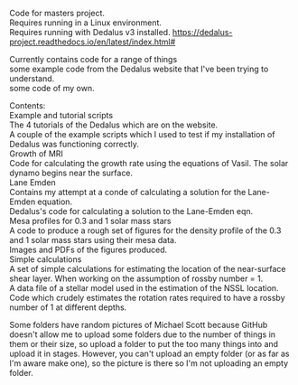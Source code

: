 Code for masters project.<br/> 
Requires running in a Linux environment.<br/>
Requires running with Dedalus v3 installed.  https://dedalus-project.readthedocs.io/en/latest/index.html#   <br/>

Currently contains code for a range of things<br/>
  some example code from the Dedalus website that I've been trying to understand.<br/>
  some code of my own.<br/>

Contents: <br/>
  Example and tutorial scripts<br/>
    The 4 tutorials of the Dedalus which are on the website.<br/>
    A couple of the example scripts which I used to test if my installation of Dedalus was functioning correctly.<br/>
  Growth of MRI<br/>
    Code for calculating the growth rate using the equations of Vasil. The solar dynamo begins near the surface.<br/>
  Lane Emden<br/>
    Contains my attempt at a conde of calculating a solution for the Lane-Emden equation.<br/>
    Dedalus's code for calculating a solution to the Lane-Emden eqn.<br/>
    Mesa profiles for 0.3 and 1 solar mass stars<br/>
    A code to produce a rough set of figures for the density profile of the 0.3 and 1 solar mass stars using their mesa data.<br/>
    Images and PDFs of the figures produced.<br/>
  Simple calculations<br/>
    A set of simple calculations for estimating the location of the near-surface shear layer. When working on the assumption of rossby number = 1.<br/>
    A data file of a stellar model used in the estimation of the NSSL location.<br/>
    Code which crudely estimates the rotation rates required to have a rossby number of 1 at different depths.<br/>




Some folders have random pictures of Michael Scott because GitHub doesn't allow me to upload some folders due to the number of things in them or their size, so upload a folder to put the too many things into and upload it in stages. However, you can't upload an empty folder (or as far as I'm aware make one), so the picture is there so I'm not uploading an empty folder.<br/>
